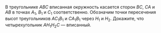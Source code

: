 В треугольнике $ABC$ вписанная окружность касается сторон 
$BC$, $CA$ и $AB$ в точках $A_1$, $B_1$ и $C_1$ соответственно. 
Обозначим точки пересечения высот треугольников $AC_1B_1$ и $CA_1B_1$ через $H_1$ и $H_2$. Докажите, что четырехугольник $AH_1H_2C$ — вписанный.